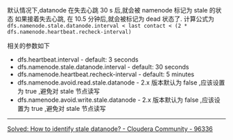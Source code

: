 
默认情况下,datanode 在失去心跳 30 s 后,就会被 namenode 标记为 stale 的状态
如果接着失去心跳, 在 10.5 分钟后,就会被标记为 dead 状态了.
计算公式为
`dfs.namenode.stale.datanode.interval < last contact < (2 * dfs.namenode.heartbeat.recheck-interval)`


相关的参数如下

-   dfs.heartbeat.interval - default: 3 seconds
-   dfs.namenode.stale.datanode.interval - default: 30 seconds
-   dfs.namenode.heartbeat.recheck-interval - default: 5 minutes
-   dfs.namenode.avoid.read.stale.datanode - 2.x 版本默认为 false ,应该设置为 true ,避免对 stale 节点读写
-   dfs.namenode.avoid.write.stale.datanode - 2.x 版本默认为 false ,应该设置为 true ,避免对 stale 节点读写


---
[Solved: How to identify stale datanode? - Cloudera Community - 96336](https://community.cloudera.com/t5/Support-Questions/How-to-identify-stale-datanode/td-p/96336)







